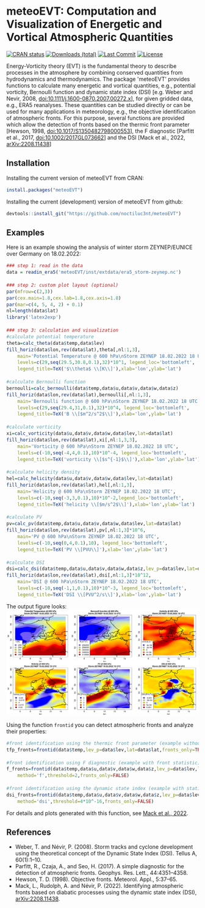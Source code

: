 # meteoEVT: Computation and Visualization of Energetic and Vortical Atmospheric Quantities

<!-- badges: start --> 
[![CRAN status](https://www.r-pkg.org/badges/version/meteoEVT)](https://cran.r-project.org/package=meteoEVT)
[![Downloads (total)](http://cranlogs.r-pkg.org/badges/grand-total/meteoEVT?color=brightgreen)](https://cran.r-project.org/package=meteoEVT)
[![Last Commit](https://img.shields.io/github/last-commit/noctiluc3nt/meteoEVT)](https://github.com/noctiluc3nt/meteoEVT)
[![License](https://eddelbuettel.github.io/badges/GPL2+.svg)](https://www.gnu.org/licenses/gpl-2.0.html)
<!-- badges: end -->

Energy-Vorticity theory (EVT) is the fundamental theory to describe processes in the atmosphere by combining conserved quantities from hydrodynamics and thermodynamics. The package 'meteoEVT' provides functions to calculate many energetic and vortical quantities, e.g., potential vorticity, Bernoulli function and dynamic state index (DSI) [e.g. Weber and Nevir, 2008, <doi:10.1111/j.1600-0870.2007.00272.x>], for given gridded data, e.g., ERA5 reanalyses. These quantities can be studied directly or can be used for many applications in meteorology, e.g., the objective identification of atmospheric fronts. For this purpose, several functions are provided which allow the detection of fronts based on the thermic front parameter [Hewson, 1998, <doi:10.1017/S1350482798000553>], the F diagnostic [Parfitt et al., 2017, <doi:10.1002/2017GL073662>] and the DSI [Mack et al., 2022, <arXiv:2208.11438>]

## Installation
Installing the current version of meteoEVT from CRAN:
```r
install.packages("meteoEVT")
```

Installing the current (development) version of meteoEVT from github:
```r
devtools::install_git("https://github.com/noctiluc3nt/meteoEVT")
```


## Examples
Here is an example showing the analysis of winter storm ZEYNEP/EUNICE over Germany on 18.02.2022:

``` r
### step 1: read in the data
data = readin_era5('meteoEVT/inst/extdata/era5_storm-zeynep.nc')

### step 2: custom plot layout (optional)
par(mfrow=c(2,3))
par(cex.main=1.8,cex.lab=1.8,cex.axis=1.8)
par(mar=c(4, 5, 4, 2) + 0.1)
nl=length(data$lat)
library('latex2exp')

### step 3: calculation and visualization 
#calculate potential temperature
theta=calc_theta(data$temp,data$lev)
fill_horiz(data$lon,rev(data$lat),theta[,nl:1,3],
	main='Potential Temperature @ 600 hPa\nStorm ZEYNEP 18.02.2022 18 UTC',
	levels=c(29,seq(29.5,30.8,0.1),32)*10^1, legend_loc='bottomleft',
	legend_title=TeX('$\\theta$ \\[K\\]'),xlab='lon',ylab='lat')

#calculate Bernoulli function
bernoulli=calc_bernoulli(data$temp,data$u,data$v,data$w,data$z)
fill_horiz(data$lon,rev(data$lat),bernoulli[,nl:1,3],
	main='Bernoulli function @ 600 hPa\nStorm ZEYNEP 18.02.2022 18 UTC',
	levels=c(29,seq(29.4,31,0.1),32)*10^4, legend_loc='bottomleft',
	legend_title=TeX('B \\[$m^2/s^2$\\]'),xlab='lon',ylab='lat')

#calculate vorticity
xi=calc_vorticity(data$u,data$v,data$w,data$lev,lat=data$lat)
fill_horiz(data$lon,rev(data$lat),xi[,nl:1,3,3],
	main='Vorticity @ 600 hPa\nStorm ZEYNEP 18.02.2022 18 UTC',
	levels=c(-10,seq(-4,4,0.1),10)*10^-4, legend_loc='bottomleft',
	legend_title=TeX('vorticity \\[$s^{-1}$\\]'),xlab='lon',ylab='lat')

#calculate helicity density
hel=calc_helicity(data$u,data$v,data$w,data$lev,lat=data$lat)
fill_horiz(data$lon,rev(data$lat),hel[,nl:1,3],
	main='Helicity @ 600 hPa\nStorm ZEYNEP 18.02.2022 18 UTC',
	levels=c(-10,seq(-3,3,0.1),10)*10^-2,legend_loc='bottomleft',
	legend_title=TeX('helicity \\[$m/s^2$\\]'),xlab='lon',ylab='lat')

#calculate PV
pv=calc_pv(data$temp,data$u,data$v,data$w,data$lev,lat=data$lat)
fill_horiz(data$lon,rev(data$lat),pv[,nl:1,3]*10^6,
	main='PV @ 600 hPa\nStorm ZEYNEP 18.02.2022 18 UTC',
	levels=c(-10,seq(0,4,0.1),10), legend_loc='bottomleft',
	legend_title=TeX('PV \\[PVU\\]'),xlab='lon',ylab='lat')

#calculate DSI
dsi=calc_dsi(data$temp,data$u,data$v,data$w,data$z,lev_p=data$lev,lat=data$lat)
fill_horiz(data$lon,rev(data$lat),dsi[,nl:1,3]*10^12,
	main='DSI @ 600 hPa\nStorm ZEYNEP 18.02.2022 18 UTC',
	levels=c(-10,seq(-1,1,0.1),10)*10^-3, legend_loc='bottomleft',
	legend_title=TeX('DSI \\[PVU^2/s\\]'),xlab='lon',ylab='lat')
```

The output figure looks:
![](inst/figures/example_zeynep.png) <br>


Using the function `frontid` you can detect atmospheric fronts and analyze their properties:
```r
#front identification using the thermic front parameter (example without front statistic)
tfp_fronts=frontid(data$temp,lev_p=data$lev,lat=data$lat,fronts_only=TRUE)

#front identification using F diagnostic (example with front statistic)
f_fronts=frontid(data$temp,data$u,data$v,data$w,data$z,lev_p=data$lev,lat=data$lat,
	method='f',threshold=2,fronts_only=FALSE)

#front identification using the dynamic state index (example with statistic)
dsi_fronts=frontid(data$temp,data$u,data$v,data$w,data$z,lev_p=data$lev,lat=data$lat,
	method='dsi',threshold=4*10^-16,fronts_only=FALSE)
```
For details and plots generated with this function, see [Mack et al., 2022](https://arxiv.org/abs/2208.11438). 

## References
- Weber, T. and Névir, P. (2008). Storm tracks and cyclone development using the theoretical concept of the Dynamic State Index (DSI). Tellus A, 60(1):1–10.
- Parfitt, R., Czaja, A., and Seo, H. (2017). A simple diagnostic for the detection of atmospheric fronts. Geophys. Res. Lett., 44:4351–4358.
- Hewson, T. D. (1998). Objective fronts. Meteorol. Appl., 5:37–65.
- Mack, L., Rudolph, A. and Névir, P. (2022). Identifying atmospheric fronts based on diabatic processes using the dynamic state index (DSI), [arXiv:2208.11438](https://arxiv.org/abs/2208.11438).
